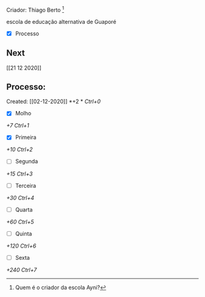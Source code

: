 Criador: Thiago Berto [^687897]

[^687897]: Quem é o criador da escola Ayni?


escola de educação alternativa de Guaporé

- [x] Processo

## Next
[[21 12 2020]]
## Processo:
Created: [[02-12-2020]]
*+2 *  *Ctrl+0*
- [x] Molho  

*+7*  *Ctrl+1*

- [x] Primeira 

*+10*  *Ctrl+2*

- [ ] Segunda

*+15*  *Ctrl+3*

- [ ] Terceira 

*+30*  *Ctrl+4*

- [ ] Quarta 

*+60*  *Ctrl+5*

- [ ] Quinta 

*+120*  *Ctrl+6*

- [ ] Sexta 

*+240*  *Ctrl+7*